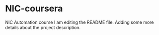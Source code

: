 # NIC-coursera
NIC Automation course
I am editing the README file. Adding some more details about the project description.
